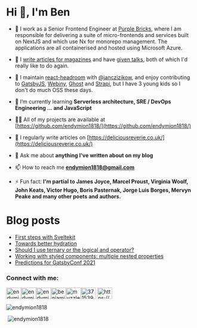 <h1>Hi 👋, I'm Ben</h1>

- 🔭 I work as a Senior Frontend Engineer at [Purple Bricks](https://www.purplebricks.co.uk), where I am responsible for delivering a suite of micro-frontends and services built on NextJS and which use Nx for monorepo management. The applications are all containerised and hosted using Microsoft Azure.

- 📝 I [write articles for magazines](https://deliciousreverie.co.uk/tags/published-articles) and have [given talks](https://deliciousreverie.co.uk/tags/talks), both of which I'd really like to do again.

- 💌 I maintain [react-headroom](https://github.com/KyleAMathews/react-headroom) with [@janczizikow](https://github.com/janczizikow), and enjoy contributing to [GatsbyJS](http://gatsbyjs.com), [Webiny](http://webiny.com), [Ghost](http://ghost.org) and [Strapi](https://strapi.io), but I have 3 young kids so I don't do much OSS these days.

- 🌱 I’m currently learning **Serverless architecture, SRE / DevOps Engineering ... and JavaScript**

- 👨‍💻 All of my projects are available at [https://github.com/endymion1818/](https://github.com/endymion1818/)

- 📝 I regularly write articles on [https://deliciousreverie.co.uk/](https://deliciousreverie.co.uk/)

- 💬 Ask me about **anything I've written about on my blog**

- 📫 How to reach me **endymion1818@gmail.com**

- ⚡ Fun fact: **I'm partial to James Joyce, Marcel Proust, Virginia Woolf, John Keats, Victor Hugo, Boris Pasternak, Jorge Luis Borges, Mervyn Peake and many other poets and authors.**


# Blog posts
<!-- BLOG-POST-LIST:START -->
- [First steps with Sveltekit](https://deliciousreverie.co.uk/post/first-steps-with-sveltekit/)
- [Towards better hydration](https://deliciousreverie.co.uk/post/towards-better-rehydration/)
- [Should I use ternary or the logical and operator?](https://deliciousreverie.co.uk/post/should-i-use-ternary-or-logicaland-in-react/)
- [Working with styled components: multiple nested properties](https://deliciousreverie.co.uk/post/nesting-styled-components-properties/)
- [Predictions for GatsbyConf 2021](https://deliciousreverie.co.uk/post/gatsbyjs-predictions-2021/)
<!-- BLOG-POST-LIST:END -->

<h3>Connect with me:</h3>
<p><a href="https://codepen.io/endymion1818"><img align="center" src="https://cdn.jsdelivr.net/npm/simple-icons@3.0.1/icons/codepen.svg" alt="endymion1818" height="30" width="40" /></a><a href="https://codesandbox.com/endymion1818"><img align="center" src="https://cdn.jsdelivr.net/npm/simple-icons@3.0.1/icons/codesandbox.svg" alt="endymion1818" height="30" width="40" /></a><a href="https://dev.to/endymion1818"><img align="center" src="https://cdn.jsdelivr.net/npm/simple-icons@3.0.1/icons/dev-dot-to.svg" alt="endymion1818" height="30" width="40" /></a><a href="https://linkedin.com/in/benjaminread1980"><img align="center" src="https://cdn.jsdelivr.net/npm/simple-icons@3.0.1/icons/linkedin.svg" alt="benjaminread1980" height="30" width="40" /></a><a href="https://twitter.com/muzzlehatch_"><img align="center" src="https://cdn.jsdelivr.net/npm/simple-icons@3.0.1/icons/twitter.svg" alt="muzzlehatch_" height="30" width="40" /></a><a href="https://stackoverflow.com/users/3715390"><img align="center" src="https://cdn.jsdelivr.net/npm/simple-icons@3.0.1/icons/stackoverflow.svg" alt="3715390" height="30" width="40" /></a>
<a href="https://deliciousreverie.co.uk/feed.xml"><img align="center" src="https://cdn.jsdelivr.net/npm/simple-icons@3.0.1/icons/rss.svg" alt="https://deliciousreverie.co.uk/feed.xml" height="30" width="40" /></a></p>

<p><img src="https://github-readme-stats.vercel.app/api/top-langs/?username=endymion1818&layout=compact" alt="endymion1818" /></p>

<p>&nbsp;<img src="https://github-readme-stats.vercel.app/api?username=endymion1818&show_icons=true" alt="endymion1818" /></p>
